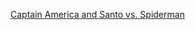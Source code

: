 ---
layout: post
wordpress_id: 108
wordpress_url: http://noesbueno.com/archives/108
date: '2006-04-04 17:30:27 -0500'
date_gmt: '2006-04-04 22:30:27 -0500'
body: |
  <p><a href="http://www.i-mockery.com/minimocks/3devadam/default.php">Captain America and Santo vs. Spiderman</a></p>
---